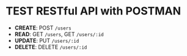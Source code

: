 # **TEST RESTful API with POSTMAN**
- **CREATE**: POST ```/users```
- **READ**: GET ```/users```, GET ```/users/:id```
- **UPDATE**: PUT ```/users/:id```
- **DELETE**: DELETE ```/users/:id```
